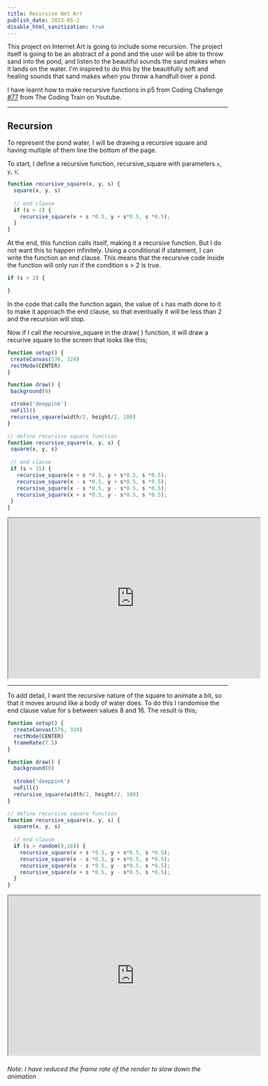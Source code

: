 ```yaml
---
title: Recursive Net Art
publish_date: 2023-05-2
disable_html_sanitization: true
---
```


This project on Internet Art is going to include some recursion. The project itself is going to be an abstract of a pond and the user will be able to throw sand into the pond, and listen to the beautiful sounds the sand makes when it lands on the water. I'm inspired to do this by the beautifully soft and healing sounds that sand makes when you throw a handfull over a pond. 

I have learnt how to make recursive functions in p5 from Coding Challenge [#77](https://www.youtube.com/watch?v=jPsZwrV9ld0) from The Coding Train on Youtube.

---
## Recursion ##

To represent the pond water, I will be drawing a recursive square and having multiple of them line the bottom of the page.

To start, I define a recursive function, recursive_square with parameters `x`, `y`, `s`;

```JavaScript
function recursive_square(x, y, s) {
  square(x, y, s)
  
  // end clause
  if (s > 2) {
    recursive_square(x + s *0.5, y + s*0.5, s *0.5);    
  }
}
```
At the end, this function calls itself, making it a recursive function. But I do not want this to happen infinitely. Using a conditional if statement, I can write the function an end clause. This means that the recursive code inside the function will only run if the condition s > 2 is true. 
```JavaScript 
if (s > 2) {

}
```
 In the code that calls the function again, the value of `s` has math done to it to make it approach the end clause, so that eventually it will be less than 2 and the recursion will stop.

 Now if I call the recursive_square in the draw( ) function, it will draw a recurive square to the screen that looks like this;
 ```JavaScript
 function setup() {
  createCanvas(576, 324)
  rectMode(CENTER)
}

function draw() {
  background(0)

  stroke('deeppink')
  noFill()
  recursive_square(width/2, height/2, 100)
}

// define recursive square function
function recursive_square(x, y, s) {
  square(x, y, s)
  
  // end clause
  if (s > 15) {
    recursive_square(x + s *0.5, y + s*0.5, s *0.5);
    recursive_square(x - s *0.5, y + s*0.5, s *0.5);
    recursive_square(x - s *0.5, y - s*0.5, s *0.5);
    recursive_square(x + s *0.5, y - s*0.5, s *0.5);    
  }
}
 ```
 <iframe width = 576 height = 366 src="https://editor.p5js.org/Petridistom/full/VgKY6zMmZ"></iframe>

---

To add detail, I want the recursive nature of the square to animate a bit, so that it moves around like a body of water does. 
To do this I randomise the end clause value for s between values 8 and 16. The result is this;
```JavaScript
function setup() {
  createCanvas(576, 324)
  rectMode(CENTER)
  frameRate(7.5)
}

function draw() {
  background(0)
  
  stroke('deeppink')
  noFill()
  recursive_square(width/2, height/2, 100)
}

// define recursive square function
function recursive_square(x, y, s) {
  square(x, y, s)
  
  // end clause
  if (s > random(8,16)) {
    recursive_square(x + s *0.5, y + s*0.5, s *0.5);
    recursive_square(x - s *0.5, y + s*0.5, s *0.5);
    recursive_square(x - s *0.5, y - s*0.5, s *0.5);
    recursive_square(x + s *0.5, y - s*0.5, s *0.5);    
  }
}
```
<iframe width = 576 height = 366 src="https://editor.p5js.org/Petridistom/full/SbyLPhPaK"></iframe>

###### Note: I have reduced the frame rate of the render to slow down the animation ######